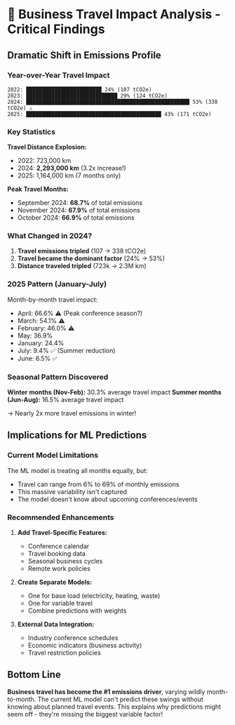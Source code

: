 # 🚨 Business Travel Impact Analysis - Critical Findings

## Dramatic Shift in Emissions Profile

### Year-over-Year Travel Impact
```
2022: ████████████████████████ 24% (107 tCO2e)
2023: █████████████████████████████ 29% (124 tCO2e)
2024: ████████████████████████████████████████████████████ 53% (338 tCO2e) ⚠️
2025: ███████████████████████████████████████████ 43% (171 tCO2e)
```

### Key Statistics

**Travel Distance Explosion:**
- 2022: 723,000 km
- 2024: **2,293,000 km** (3.2x increase!)
- 2025: 1,164,000 km (7 months only)

**Peak Travel Months:**
- September 2024: **68.7%** of total emissions
- November 2024: **67.9%** of total emissions
- October 2024: **66.9%** of total emissions

### What Changed in 2024?

1. **Travel emissions tripled** (107 → 338 tCO2e)
2. **Travel became the dominant factor** (24% → 53%)
3. **Distance traveled tripled** (723k → 2.3M km)

### 2025 Pattern (January-July)

Month-by-month travel impact:
- April: 66.6% ⚠️ (Peak conference season?)
- March: 54.1% ⚠️
- February: 46.0% ⚠️
- May: 36.9%
- January: 24.4%
- July: 9.4% ✅ (Summer reduction)
- June: 6.5% ✅

### Seasonal Pattern Discovered

**Winter months (Nov-Feb):** 30.3% average travel impact
**Summer months (Jun-Aug):** 16.5% average travel impact

→ Nearly 2x more travel emissions in winter!

## Implications for ML Predictions

### Current Model Limitations
The ML model is treating all months equally, but:
- Travel can range from 6% to 69% of monthly emissions
- This massive variability isn't captured
- The model doesn't know about upcoming conferences/events

### Recommended Enhancements

1. **Add Travel-Specific Features:**
   - Conference calendar
   - Travel booking data
   - Seasonal business cycles
   - Remote work policies

2. **Create Separate Models:**
   - One for base load (electricity, heating, waste)
   - One for variable travel
   - Combine predictions with weights

3. **External Data Integration:**
   - Industry conference schedules
   - Economic indicators (business activity)
   - Travel restriction policies

## Bottom Line

**Business travel has become the #1 emissions driver**, varying wildly month-to-month. The current ML model can't predict these swings without knowing about planned travel events. This explains why predictions might seem off - they're missing the biggest variable factor!